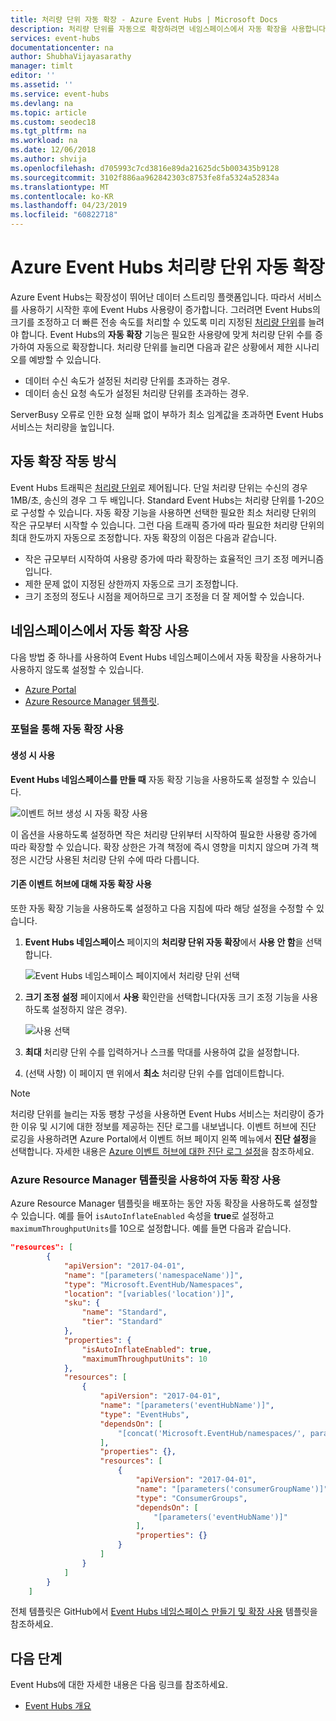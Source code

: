 ```yaml
---
title: 처리량 단위 자동 확장 - Azure Event Hubs | Microsoft Docs
description: 처리량 단위를 자동으로 확장하려면 네임스페이스에서 자동 확장을 사용합니다.
services: event-hubs
documentationcenter: na
author: ShubhaVijayasarathy
manager: timlt
editor: ''
ms.assetid: ''
ms.service: event-hubs
ms.devlang: na
ms.topic: article
ms.custom: seodec18
ms.tgt_pltfrm: na
ms.workload: na
ms.date: 12/06/2018
ms.author: shvija
ms.openlocfilehash: d705993c7cd3816e89da21625dc5b003435b9128
ms.sourcegitcommit: 3102f886aa962842303c8753fe8fa5324a52834a
ms.translationtype: MT
ms.contentlocale: ko-KR
ms.lasthandoff: 04/23/2019
ms.locfileid: "60822718"
---
```

# <a name="automatically-scale-up-azure-event-hubs-throughput-units"></a>Azure Event Hubs 처리량 단위 자동 확장
Azure Event Hubs는 확장성이 뛰어난 데이터 스트리밍 플랫폼입니다. 따라서 서비스를 사용하기 시작한 후에 Event Hubs 사용량이 증가합니다. 그러려면 Event Hubs의 크기를 조정하고 더 빠른 전송 속도를 처리할 수 있도록 미리 지정된 [처리량 단위](event-hubs-features.md#throughput-units)를 늘려야 합니다. Event Hubs의 **자동 확장** 기능은 필요한 사용량에 맞게 처리량 단위 수를 증가하여 자동으로 확장합니다. 처리량 단위를 늘리면 다음과 같은 상황에서 제한 시나리오를 예방할 수 있습니다.

* 데이터 수신 속도가 설정된 처리량 단위를 초과하는 경우.
* 데이터 송신 요청 속도가 설정된 처리량 단위를 초과하는 경우.

ServerBusy 오류로 인한 요청 실패 없이 부하가 최소 임계값을 초과하면 Event Hubs 서비스는 처리량을 높입니다.

## <a name="how-auto-inflate-works"></a>자동 확장 작동 방식

Event Hubs 트래픽은 [처리량 단위](event-hubs-features.md#throughput-units)로 제어됩니다. 단일 처리량 단위는 수신의 경우 1MB/초, 송신의 경우 그 두 배입니다. Standard Event Hubs는 처리량 단위를 1-20으로 구성할 수 있습니다. 자동 확장 기능을 사용하면 선택한 필요한 최소 처리량 단위의 작은 규모부터 시작할 수 있습니다. 그런 다음 트래픽 증가에 따라 필요한 처리량 단위의 최대 한도까지 자동으로 조정합니다. 자동 확장의 이점은 다음과 같습니다.

- 작은 규모부터 시작하여 사용량 증가에 따라 확장하는 효율적인 크기 조정 메커니즘입니다.
- 제한 문제 없이 지정된 상한까지 자동으로 크기 조정합니다.
- 크기 조정의 정도나 시점을 제어하므로 크기 조정을 더 잘 제어할 수 있습니다.

## <a name="enable-auto-inflate-on-a-namespace"></a>네임스페이스에서 자동 확장 사용

다음 방법 중 하나를 사용하여 Event Hubs 네임스페이스에서 자동 확장을 사용하거나 사용하지 않도록 설정할 수 있습니다.

- [Azure Portal](https://portal.azure.com)
- [Azure Resource Manager 템플릿](https://github.com/Azure/azure-quickstart-templates/tree/master/201-eventhubs-create-namespace-and-enable-inflate).

### <a name="enable-auto-inflate-through-the-portal"></a>포털을 통해 자동 확장 사용


#### <a name="enable-at-the-time-of-creation"></a>생성 시 사용 
**Event Hubs 네임스페이스를 만들 때** 자동 확장 기능을 사용하도록 설정할 수 있습니다.
 
![이벤트 허브 생성 시 자동 확장 사용](./media/event-hubs-auto-inflate/event-hubs-auto-inflate1.png)

이 옵션을 사용하도록 설정하면 작은 처리량 단위부터 시작하여 필요한 사용량 증가에 따라 확장할 수 있습니다. 확장 상한은 가격 책정에 즉시 영향을 미치지 않으며 가격 책정은 시간당 사용된 처리량 단위 수에 따라 다릅니다.

#### <a name="enable-auto-inflate-for-an-existing-event-hub"></a>기존 이벤트 허브에 대해 자동 확장 사용
또한 자동 확장 기능을 사용하도록 설정하고 다음 지침에 따라 해당 설정을 수정할 수 있습니다. 
 
1. **Event Hubs 네임스페이스** 페이지의 **처리량 단위 자동 확장**에서 **사용 안 함**을 선택합니다.  

    ![Event Hubs 네임스페이스 페이지에서 처리량 단위 선택](./media/event-hubs-auto-inflate/select-throughput-units.png)
2. **크기 조정 설정** 페이지에서 **사용** 확인란을 선택합니다(자동 크기 조정 기능을 사용하도록 설정하지 않은 경우).

    ![사용 선택](./media/event-hubs-auto-inflate/scale-settings.png)
3. **최대** 처리량 단위 수를 입력하거나 스크롤 막대를 사용하여 값을 설정합니다. 
4. (선택 사항) 이 페이지 맨 위에서 **최소** 처리량 단위 수를 업데이트합니다. 


> [!NOTE]
> 처리량 단위를 늘리는 자동 팽창 구성을 사용하면 Event Hubs 서비스는 처리량이 증가한 이유 및 시기에 대한 정보를 제공하는 진단 로그를 내보냅니다. 이벤트 허브에 진단 로깅을 사용하려면 Azure Portal에서 이벤트 허브 페이지 왼쪽 메뉴에서 **진단 설정**을 선택합니다. 자세한 내용은 [Azure 이벤트 허브에 대한 진단 로그 설정](event-hubs-diagnostic-logs.md)을 참조하세요. 

### <a name="enable-auto-inflate-using-an-azure-resource-manager-template"></a>Azure Resource Manager 템플릿을 사용하여 자동 확장 사용

Azure Resource Manager 템플릿을 배포하는 동안 자동 확장을 사용하도록 설정할 수 있습니다. 예를 들어 `isAutoInflateEnabled` 속성을 **true**로 설정하고 `maximumThroughputUnits`를 10으로 설정합니다. 예를 들면 다음과 같습니다.

```json
"resources": [
        {
            "apiVersion": "2017-04-01",
            "name": "[parameters('namespaceName')]",
            "type": "Microsoft.EventHub/Namespaces",
            "location": "[variables('location')]",
            "sku": {
                "name": "Standard",
                "tier": "Standard"
            },
            "properties": {
                "isAutoInflateEnabled": true,
                "maximumThroughputUnits": 10
            },
            "resources": [
                {
                    "apiVersion": "2017-04-01",
                    "name": "[parameters('eventHubName')]",
                    "type": "EventHubs",
                    "dependsOn": [
                        "[concat('Microsoft.EventHub/namespaces/', parameters('namespaceName'))]"
                    ],
                    "properties": {},
                    "resources": [
                        {
                            "apiVersion": "2017-04-01",
                            "name": "[parameters('consumerGroupName')]",
                            "type": "ConsumerGroups",
                            "dependsOn": [
                                "[parameters('eventHubName')]"
                            ],
                            "properties": {}
                        }
                    ]
                }
            ]
        }
    ]
```

전체 템플릿은 GitHub에서 [Event Hubs 네임스페이스 만들기 및 확장 사용](https://github.com/Azure/azure-quickstart-templates/tree/master/201-eventhubs-create-namespace-and-enable-inflate) 템플릿을 참조하세요.


## <a name="next-steps"></a>다음 단계

Event Hubs에 대한 자세한 내용은 다음 링크를 참조하세요.

* [Event Hubs 개요](event-hubs-what-is-event-hubs.md)

